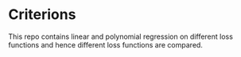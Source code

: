 # Criterions
This repo contains linear and polynomial regression on different loss functions and hence different loss functions are compared.
